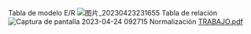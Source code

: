 Tabla de modelo E/R
![图片_20230423231655](https://user-images.githubusercontent.com/118363138/233866748-c855f5fe-0375-46c0-af5b-8fb188e02ceb.png)
Tabla de relación 
![Captura de pantalla 2023-04-24 092715](https://user-images.githubusercontent.com/118363138/233928011-1aaa831b-d2bf-44ed-ac7c-6fa8d83c0c35.jpg)
Normalización
[TRABAJO.pdf](https://github.com/ddrojovillalba/ProyectoIntegrador/files/11322182/TRABAJO.pdf)
